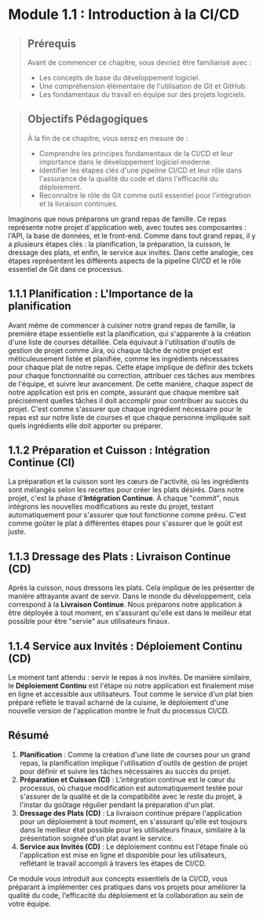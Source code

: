 # Module 1.1 : Introduction à la CI/CD 

<blockquote>
  <h2>Prérequis</h2>
  <p>Avant de commencer ce chapitre, vous devriez être familiarisé avec :</p>
  <ul>
    <li>Les concepts de base du développement logiciel.</li>
    <li>Une compréhension élémentaire de l'utilisation de Git et GitHub.</li>
    <li>Les fondamentaux du travail en équipe sur des projets logiciels.</li>
  </ul>
</blockquote>

<blockquote>
  <h2>Objectifs Pédagogiques</h2>
  <p>À la fin de ce chapitre, vous serez en mesure de :</p>
  <ul>
    <li>Comprendre les principes fondamentaux de la CI/CD et leur importance dans le développement logiciel moderne.</li>
    <li>Identifier les étapes clés d'une pipeline CI/CD et leur rôle dans l'assurance de la qualité du code et dans l'efficacité du déploiement.</li>
    <li>Reconnaître le rôle de Git comme outil essentiel pour l'intégration et la livraison continues.</li>
  </ul>
</blockquote>

Imaginons que nous préparons un grand repas de famille. Ce repas représente notre projet d'application web, avec toutes ses composantes : l'API, la base de données, et le front-end. Comme dans tout grand repas, il y a plusieurs étapes clés : la planification, la préparation, la cuisson, le dressage des plats, et enfin, le service aux invités. Dans cette analogie, ces étapes représentent les différents aspects de la pipeline CI/CD et le rôle essentiel de Git dans ce processus.

## 1.1.1 Planification : L'Importance de la planification

Avant même de commencer à cuisiner notre grand repas de famille, la première étape essentielle est la planification, qui s'apparente à la création d'une liste de courses détaillée. Cela équivaut à l'utilisation d'outils de gestion de projet comme Jira, où chaque tâche de notre projet est méticuleusement listée et planifiée, comme les ingrédients nécessaires pour chaque plat de notre repas. Cette étape implique de définir des tickets pour chaque fonctionnalité ou correction, attribuer ces tâches aux membres de l'équipe, et suivre leur avancement. De cette manière, chaque aspect de notre application est pris en compte, assurant que chaque membre sait précisément quelles tâches il doit accomplir pour contribuer au succès du projet. C'est comme s'assurer que chaque ingrédient nécessaire pour le repas est sur notre liste de courses et que chaque personne impliquée sait quels ingrédients elle doit apporter ou préparer.

## 1.1.2 Préparation et Cuisson : Intégration Continue (CI)

La préparation et la cuisson sont les cœurs de l'activité, où les ingrédients sont mélangés selon les recettes pour créer les plats désirés. Dans notre projet, c'est la phase d'**Intégration Continue**. À chaque "commit", nous intégrons les nouvelles modifications au reste du projet, testant automatiquement pour s'assurer que tout fonctionne comme prévu. C'est comme goûter le plat à différentes étapes pour s'assurer que le goût est juste.

## 1.1.3 Dressage des Plats : Livraison Continue (CD)

Après la cuisson, nous dressons les plats. Cela implique de les présenter de manière attrayante avant de servir. Dans le monde du développement, cela correspond à la **Livraison Continue**. Nous préparons notre application à être déployée à tout moment, en s'assurant qu'elle est dans le meilleur état possible pour être "servie" aux utilisateurs finaux.

## 1.1.4 Service aux Invités : Déploiement Continu (CD)

Le moment tant attendu : servir le repas à nos invités. De manière similaire, le **Déploiement Continu** est l'étape où notre application est finalement mise en ligne et accessible aux utilisateurs. Tout comme le service d'un plat bien préparé reflète le travail acharné de la cuisine, le déploiement d'une nouvelle version de l'application montre le fruit du processus CI/CD.



## Résumé

1. **Planification** : Comme la création d'une liste de courses pour un grand repas, la planification implique l'utilisation d'outils de gestion de projet pour définir et suivre les tâches nécessaires au succès du projet.
2. **Préparation et Cuisson (CI)** : L'intégration continue est le cœur du processus, où chaque modification est automatiquement testée pour s'assurer de la qualité et de la compatibilité avec le reste du projet, à l'instar du goûtage régulier pendant la préparation d'un plat.
3. **Dressage des Plats (CD)** : La livraison continue prépare l'application pour un déploiement à tout moment, en s'assurant qu'elle est toujours dans le meilleur état possible pour les utilisateurs finaux, similaire à la présentation soignée d'un plat avant le service.
4. **Service aux Invités (CD)** : Le déploiement continu est l'étape finale où l'application est mise en ligne et disponible pour les utilisateurs, reflétant le travail accompli à travers les étapes de CI/CD.

Ce module vous introduit aux concepts essentiels de la CI/CD, vous préparant à implémenter ces pratiques dans vos projets pour améliorer la qualité du code, l'efficacité du déploiement et la collaboration au sein de votre équipe.

